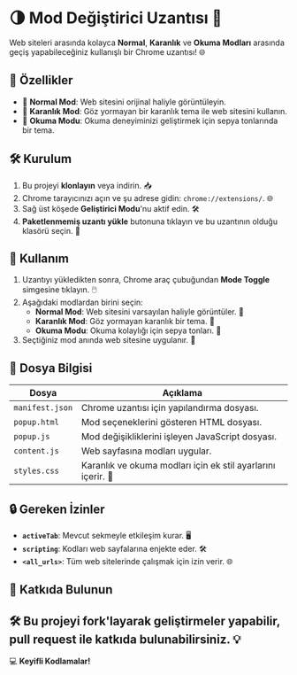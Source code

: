 <div align="left">

# 🌗 Mod Değiştirici Uzantısı 🚀

Web siteleri arasında kolayca **Normal**, **Karanlık** ve **Okuma Modları** arasında geçiş yapabileceğiniz kullanışlı bir Chrome uzantısı! 🌐

## 🌟 Özellikler

- 🎨 **Normal Mod**: Web sitesini orijinal haliyle görüntüleyin.
- 🌙 **Karanlık Mod**: Göz yormayan bir karanlık tema ile web sitesini kullanın.
- 📖 **Okuma Modu**: Okuma deneyiminizi geliştirmek için sepya tonlarında bir tema.

## 🛠️ Kurulum

1. Bu projeyi **klonlayın** veya indirin. 📥
2. Chrome tarayıcınızı açın ve şu adrese gidin: `chrome://extensions/`. 🌐
3. Sağ üst köşede **Geliştirici Modu**'nu aktif edin. 🛠️
4. **Paketlenmemiş uzantı yükle** butonuna tıklayın ve bu uzantının olduğu klasörü seçin. 📂

## 🚀 Kullanım

1. Uzantıyı yükledikten sonra, Chrome araç çubuğundan **Mode Toggle** simgesine tıklayın. 🖱️
2. Aşağıdaki modlardan birini seçin:
   - **Normal Mod**: Web sitesini varsayılan haliyle görüntüler. 🎨
   - **Karanlık Mod**: Göz yormayan karanlık bir tema. 🌙
   - **Okuma Modu**: Okuma kolaylığı için sepya tonları. 📖
3. Seçtiğiniz mod anında web sitesine uygulanır. 🔄

## 📂 Dosya Bilgisi

| Dosya            | Açıklama                                                                     |
|-------------------|-----------------------------------------------------------------------------|
| `manifest.json`   | Chrome uzantısı için yapılandırma dosyası.                                  |
| `popup.html`      | Mod seçeneklerini gösteren HTML dosyası.                                    |
| `popup.js`        | Mod değişikliklerini işleyen JavaScript dosyası.                            |
| `content.js`      | Web sayfasına modları uygular.                                              |
| `styles.css`      | Karanlık ve okuma modları için ek stil ayarlarını içerir. 🎨                |

## 🔒 Gereken İzinler

- **`activeTab`**: Mevcut sekmeyle etkileşim kurar. 🖥️
- **`scripting`**: Kodları web sayfalarına enjekte eder. 🛠️
- **`<all_urls>`**: Tüm web sitelerinde çalışmak için izin verir. 🌐

## 🤝 Katkıda Bulunun

🛠️ Bu projeyi fork'layarak geliştirmeler yapabilir, pull request ile katkıda bulunabilirsiniz. 💡
---

💻 **Keyifli Kodlamalar!**

</div>
